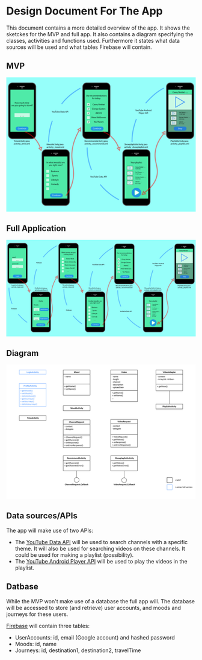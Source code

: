 # Design Document For The App 

This document contains a more detailed overview of the app. It shows the sketckes for the MVP and full app. It also contains a diagram specifying the classes, activities and functions used. Furthermore it states what data sources will be used and what tables Firebase will contain. 

## MVP

![Alt text](https://github.com/teunisvdh/ProjectApp/blob/master/doc/Project_MVP_detail.jpg)

## Full Application

![Alt text](https://github.com/teunisvdh/ProjectApp/blob/master/doc/Project_final_detail.jpg)

## Diagram

![Alt text](https://github.com/teunisvdh/ProjectApp/blob/master/doc/Diagram%20app.jpg)

## Data sources/APIs 

The app will make use of two APIs: 
- The [YouTube Data API](https://developers.google.com/youtube/v3/getting-started) will be used to search channels with a specific theme. It will also be used for searching videos on these channels. It could be used for making a playlist (possibility).  
- The [YouTube Android Player API](https://developers.google.com/youtube/android/player/) will be used to play the videos in the playlist.

## Datbase

While the MVP won't make use of a database the full app will. The database will be accessed to store (and retrieve) user accounts, and moods and journeys for these users. 

[Firebase](https://firebase.google.com/) will contain three tables:

- UserAccounts: id, email (Google account) and hashed password
- Moods: id, name 
- Journeys: id, destination1, destination2, travelTime 
